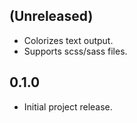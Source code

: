## (Unreleased) ##

* Colorizes text output.
* Supports scss/sass files.

## 0.1.0 ##

* Initial project release.
